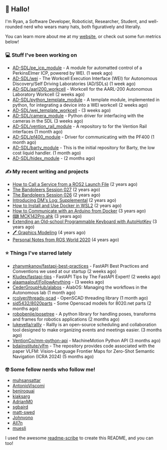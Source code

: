 ## 👋 Hallo!

I'm Ryan, a Software Developer, Roboticist, Researcher, Student, and well-rounded nerd who wears many hats, both figuratively and literally.

You can learn more about me at my [website](https://ryandlewis.dev), or check out some fun metrics below!

### 💻 Stuff I've been working on

- [AD-SDL/pe_icp_module](https://github.com/AD-SDL/pe_icp_module) - A module for automatted control of a PerkinsElmer ICP, powered by WEI. (1 week ago)
- [AD-SDL/wei](https://github.com/AD-SDL/wei) - The Workcell Execution Interface (WEI) for Autonomous Discovery/Self Driving Laboratories (AD/SDLs) (1 week ago)
- [AD-SDL/aarl200_workcell](https://github.com/AD-SDL/aarl200_workcell) - Workcell for the AARL-200 Autonomous Laboratory Workcell (2 weeks ago)
- [AD-SDL/python_template_module](https://github.com/AD-SDL/python_template_module) - A template module, implemented in python, for integrating a device into a WEI workcell (2 weeks ago)
- [AD-SDL/wei_template_workcell](https://github.com/AD-SDL/wei_template_workcell) -  (3 weeks ago)
- [AD-SDL/camera_module](https://github.com/AD-SDL/camera_module) - Python driver for interfacing with the cameras in the SDL (3 weeks ago)
- [AD-SDL/vention_rail_module](https://github.com/AD-SDL/vention_rail_module) - A repository to for the Vention Rail interfaces (1 month ago)
- [AD-SDL/pf400_module](https://github.com/AD-SDL/pf400_module) - Driver for communicating with the PF400  (1 month ago)
- [AD-SDL/barty_module](https://github.com/AD-SDL/barty_module) - This is the initial repository for Barty, the low cost liquid handler. (1 month ago)
- [AD-SDL/hidex_module](https://github.com/AD-SDL/hidex_module) -  (2 months ago)

### ✍ My recent writing and projects

- [How to Call a Service from a ROS2 Launch File](https://ryandlewis.dev/posts/callserviceinros2launch/) (2 years ago)
- [The Bandoleers Session 027](https://ryandlewis.dev/posts/ttrpg/thebandoleers027/) (2 years ago)
- [The Bandoleers Session 026](https://ryandlewis.dev/posts/ttrpg/thebandoleers026/) (2 years ago)
- [Introducing DM&#39;s Log: Supplemental](https://ryandlewis.dev/posts/ttrpg/introducingdmslog/) (2 years ago)
- [How to Install and Use Docker in WSL2](https://ryandlewis.dev/posts/howtowsldocker/) (2 years ago)
- [How to Communicate with an Arduino from Docker](https://ryandlewis.dev/posts/howtoarduinodocker/) (3 years ago)
- [⌨ MCK142Pro.ahk](https://ryandlewis.dev/projects/mck142pro/) (3 years ago)
- [Extending an Old-school Programmable Keyboard with AutoHotKey](https://ryandlewis.dev/posts/mck142pro/) (3 years ago)
- [🖊 Graphics Modeling](https://ryandlewis.dev/projects/graphics/) (4 years ago)
- [Personal Notes from ROS World 2020](https://ryandlewis.dev/posts/rosworld2020/) (4 years ago)

### ⭐ Things I've starred lately

- [zhanymkanov/fastapi-best-practices](https://github.com/zhanymkanov/fastapi-best-practices) - FastAPI Best Practices and Conventions we used at our startup (2 weeks ago)
- [Kludex/fastapi-tips](https://github.com/Kludex/fastapi-tips) - FastAPI Tips by The FastAPI Expert! (2 weeks ago)
- [alaamaalouf/FollowAnything](https://github.com/alaamaalouf/FollowAnything) -  (3 weeks ago)
- [CederGroupHub/alabos](https://github.com/CederGroupHub/alabos) - AlabOS: Managing the workflows in the Autonomous lab (1 month ago)
- [rcolyer/threads-scad](https://github.com/rcolyer/threads-scad) - OpenSCAD threading library (1 month ago)
- [sid5432/8020parts](https://github.com/sid5432/8020parts) - Some Openscad models for 8020.net parts  (2 months ago)
- [robobenjie/posetree](https://github.com/robobenjie/posetree) - A python library for handling poses, transforms and frames for robotics applications (2 months ago)
- [lukevella/rallly](https://github.com/lukevella/rallly) - Rallly is an open-source scheduling and collaboration tool designed to make organizing events and meetings easier. (3 months ago)
- [VentionCo/mm-python-api](https://github.com/VentionCo/mm-python-api) - MachineMotion Python API (3 months ago)
- [bdaiinstitute/vlfm](https://github.com/bdaiinstitute/vlfm) - The repository provides code associated with the paper VLFM: Vision-Language Frontier Maps for Zero-Shot Semantic Navigation (ICRA 2024) (5 months ago)

### 🤓 Some fellow nerds who follow me!

- [muhsansattar](https://github.com/muhsansattar)
- [AntonioViscomi](https://github.com/AntonioViscomi)
- [beniroquai](https://github.com/beniroquai)
- [kiaksarg](https://github.com/kiaksarg)
- [AdrianM0](https://github.com/AdrianM0)
- [sgbaird](https://github.com/sgbaird)
- [matt-swed](https://github.com/matt-swed)
- [Johnvono](https://github.com/Johnvono)
- [All7n](https://github.com/All7n)
- [muesli](https://github.com/muesli)

I used the awesome [readme-scribe](https://github.com/muesli/readme-scribe) to create this README, and you can too!
